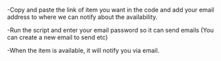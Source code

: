 -Copy and paste the link of item you want in the code and add your email address to where we can notify about the availability.

-Run the script and enter your email password so it can send emails (You can create a new email to send etc)

-When the item is available, it will notify you via email.
